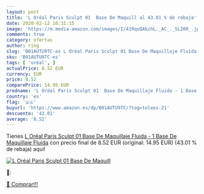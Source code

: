 ```yaml
---
layout: post
title: 'L Oréal Paris Sculpt 01  Base De Maquill al 43.01 % de rebaja'
date: 2020-02-12 16:31:15
image: 'https://m.media-amazon.com/images/I/419quQAkzhL._AC_._SL200_.jpg'
comments: true
category: ofertas
author: ring
slug: 'B01AUTU9TC-es L Oréal Paris Sculpt 01 Base De Maquillaje Fluida - 1 Base...'
sku: 'B01AUTU9TC-es'
tags: [ 'oréal', ]
actualPrice: 8.52 EUR
currency: EUR
price: 8.52
comparePrice: 14.95 EUR
prodname: 'L Oréal Paris Sculpt 01  Base De Maquillaje Fluida - 1 Base De Maquillaje Fluida'
country: 'es'
flag: '🇪🇸'
buyurl: 'https://www.amazon.es/dp/B01AUTU9TC/?tag=tolees-21'
descuento: '43.01'
average: '8.52'
---
```


Tienes [L Oréal Paris Sculpt 01  Base De Maquillaje Fluida - 1 Base De Maquillaje Fluida](https://www.amazon.es/dp/B01AUTU9TC/?tag=tolees-21) con precio final de  8.52 EUR (original: 14.95 EUR) (43.01 %  de rebaja) aqui!

[![L Oréal Paris Sculpt 01  Base De Maquill](https://m.media-amazon.com/images/I/419quQAkzhL._AC_._SL200_.jpg)](https://www.amazon.es/dp/B01AUTU9TC/?tag=tolees-21)

🔎:


[🛒 Comprar!!!](https://www.amazon.es/dp/B01AUTU9TC/?tag=tolees-21)
